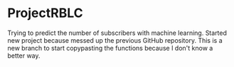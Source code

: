 # ProjectRBLC
Trying to predict the number of subscribers with machine learning.
Started new project because messed up the previous GitHub repository.
This is a new branch to start copypasting the functions because I don't know a better way.